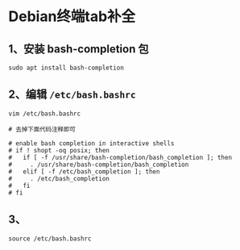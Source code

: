 # Debian终端tab补全

## 1、安装 bash-completion 包

``` shell
sudo apt install bash-completion
```

## 2、编辑 `/etc/bash.bashrc`

``` shell
vim /etc/bash.bashrc

# 去掉下面代码注释即可 

# enable bash completion in interactive shells
# if ! shopt -oq posix; then
#   if [ -f /usr/share/bash-completion/bash_completion ]; then
#     . /usr/share/bash-completion/bash_completion
#   elif [ -f /etc/bash_completion ]; then
#     . /etc/bash_completion
#   fi
# fi
```

## 3、

``` shell
source /etc/bash.bashrc
```
